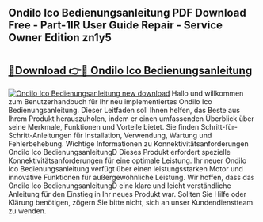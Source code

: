 ## Ondilo Ico Bedienungsanleitung PDF Download Free - Part-1IR User Guide Repair - Service Owner Edition zn1y5

# <h2><a href="http://df0she.blite.top/?on=Ondilo+Ico+Bedienungsanleitung">🔗Download 👉🔴 Ondilo Ico Bedienungsanleitung</a></h2>

[![Ondilo Ico Bedienungsanleitung new download](https://i.imgur.com/lujVjoI.png)](http://df0she.blite.top/?on=Ondilo+Ico+Bedienungsanleitung)
Hallo und willkommen zum Benutzerhandbuch für Ihr neu implementiertes Ondilo Ico Bedienungsanleitung. Dieser Leitfaden soll Ihnen helfen, das Beste aus Ihrem Produkt herauszuholen, indem er einen umfassenden Überblick über seine Merkmale, Funktionen und Vorteile bietet. Sie finden Schritt-für-Schritt-Anleitungen für Installation, Verwendung, Wartung und Fehlerbehebung. Wichtige Informationen zu Konnektivitätsanforderungen Ondilo Ico BedienungsanleitungD Dieses Produkt erfordert spezielle Konnektivitätsanforderungen für eine optimale Leistung. Ihr neuer Ondilo Ico Bedienungsanleitung verfügt über einen leistungsstarken Motor und innovative Funktionen für außergewöhnliche Leistung. Wir hoffen, dass das Ondilo Ico BedienungsanleitungD eine klare und leicht verständliche Anleitung für den Einstieg in Ihr neues Produkt war. Sollten Sie Hilfe oder Klärung benötigen, zögern Sie bitte nicht, sich an unser Kundendienstteam zu wenden.
